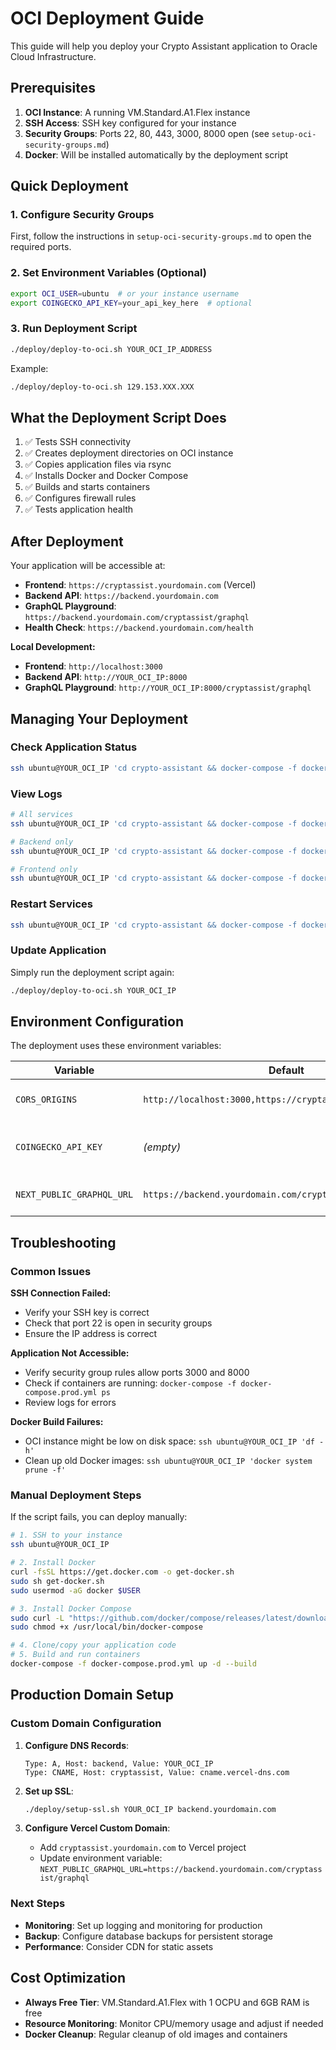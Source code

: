 # OCI Deployment Guide

This guide will help you deploy your Crypto Assistant application to Oracle Cloud Infrastructure.

## Prerequisites

1. **OCI Instance**: A running VM.Standard.A1.Flex instance
2. **SSH Access**: SSH key configured for your instance
3. **Security Groups**: Ports 22, 80, 443, 3000, 8000 open (see `setup-oci-security-groups.md`)
4. **Docker**: Will be installed automatically by the deployment script

## Quick Deployment

### 1. Configure Security Groups
First, follow the instructions in `setup-oci-security-groups.md` to open the required ports.

### 2. Set Environment Variables (Optional)
```bash
export OCI_USER=ubuntu  # or your instance username
export COINGECKO_API_KEY=your_api_key_here  # optional
```

### 3. Run Deployment Script
```bash
./deploy/deploy-to-oci.sh YOUR_OCI_IP_ADDRESS
```

Example:
```bash
./deploy/deploy-to-oci.sh 129.153.XXX.XXX
```

## What the Deployment Script Does

1. ✅ Tests SSH connectivity
2. ✅ Creates deployment directories on OCI instance  
3. ✅ Copies application files via rsync
4. ✅ Installs Docker and Docker Compose
5. ✅ Builds and starts containers
6. ✅ Configures firewall rules
7. ✅ Tests application health

## After Deployment

Your application will be accessible at:
- **Frontend**: `https://cryptassist.yourdomain.com` (Vercel)
- **Backend API**: `https://backend.yourdomain.com`
- **GraphQL Playground**: `https://backend.yourdomain.com/cryptassist/graphql`
- **Health Check**: `https://backend.yourdomain.com/health`

**Local Development:**
- **Frontend**: `http://localhost:3000`
- **Backend API**: `http://YOUR_OCI_IP:8000`
- **GraphQL Playground**: `http://YOUR_OCI_IP:8000/cryptassist/graphql`

## Managing Your Deployment

### Check Application Status
```bash
ssh ubuntu@YOUR_OCI_IP 'cd crypto-assistant && docker-compose -f docker-compose.prod.yml ps'
```

### View Logs
```bash
# All services
ssh ubuntu@YOUR_OCI_IP 'cd crypto-assistant && docker-compose -f docker-compose.prod.yml logs'

# Backend only  
ssh ubuntu@YOUR_OCI_IP 'cd crypto-assistant && docker-compose -f docker-compose.prod.yml logs backend'

# Frontend only
ssh ubuntu@YOUR_OCI_IP 'cd crypto-assistant && docker-compose -f docker-compose.prod.yml logs frontend'
```

### Restart Services
```bash
ssh ubuntu@YOUR_OCI_IP 'cd crypto-assistant && docker-compose -f docker-compose.prod.yml restart'
```

### Update Application
Simply run the deployment script again:
```bash
./deploy/deploy-to-oci.sh YOUR_OCI_IP
```

## Environment Configuration

The deployment uses these environment variables:

| Variable | Default | Description |
|----------|---------|-------------|
| `CORS_ORIGINS` | `http://localhost:3000,https://cryptassist.yourdomain.com` | Allowed frontend origins |
| `COINGECKO_API_KEY` | _(empty)_ | Optional API key for higher rate limits |
| `NEXT_PUBLIC_GRAPHQL_URL` | `https://backend.yourdomain.com/cryptassist/graphql` | Backend GraphQL endpoint |

## Troubleshooting

### Common Issues

**SSH Connection Failed:**
- Verify your SSH key is correct
- Check that port 22 is open in security groups
- Ensure the IP address is correct

**Application Not Accessible:**
- Verify security group rules allow ports 3000 and 8000
- Check if containers are running: `docker-compose -f docker-compose.prod.yml ps`
- Review logs for errors

**Docker Build Failures:**
- OCI instance might be low on disk space: `ssh ubuntu@YOUR_OCI_IP 'df -h'`
- Clean up old Docker images: `ssh ubuntu@YOUR_OCI_IP 'docker system prune -f'`

### Manual Deployment Steps

If the script fails, you can deploy manually:

```bash
# 1. SSH to your instance
ssh ubuntu@YOUR_OCI_IP

# 2. Install Docker
curl -fsSL https://get.docker.com -o get-docker.sh
sudo sh get-docker.sh
sudo usermod -aG docker $USER

# 3. Install Docker Compose
sudo curl -L "https://github.com/docker/compose/releases/latest/download/docker-compose-$(uname -s)-$(uname -m)" -o /usr/local/bin/docker-compose
sudo chmod +x /usr/local/bin/docker-compose

# 4. Clone/copy your application code
# 5. Build and run containers
docker-compose -f docker-compose.prod.yml up -d --build
```

## Production Domain Setup

### Custom Domain Configuration
1. **Configure DNS Records**:
   ```
   Type: A, Host: backend, Value: YOUR_OCI_IP
   Type: CNAME, Host: cryptassist, Value: cname.vercel-dns.com
   ```

2. **Set up SSL**:
   ```bash
   ./deploy/setup-ssl.sh YOUR_OCI_IP backend.yourdomain.com
   ```

3. **Configure Vercel Custom Domain**:
   - Add `cryptassist.yourdomain.com` to Vercel project
   - Update environment variable: `NEXT_PUBLIC_GRAPHQL_URL=https://backend.yourdomain.com/cryptassist/graphql`

### Next Steps
- **Monitoring**: Set up logging and monitoring for production
- **Backup**: Configure database backups for persistent storage
- **Performance**: Consider CDN for static assets

## Cost Optimization

- **Always Free Tier**: VM.Standard.A1.Flex with 1 OCPU and 6GB RAM is free
- **Resource Monitoring**: Monitor CPU/memory usage and adjust if needed
- **Docker Cleanup**: Regular cleanup of old images and containers